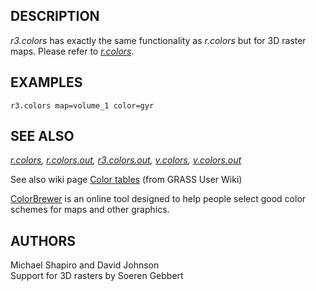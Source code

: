 ## DESCRIPTION

*r3.colors* has exactly the same functionality as *r.colors* but for 3D
raster maps. Please refer to *[r.colors](r.colors.html)*.

## EXAMPLES

```
r3.colors map=volume_1 color=gyr
```

## SEE ALSO

*[r.colors](r.colors.html), [r.colors.out](r.colors.out.html),
[r3.colors.out](r3.colors.out.html), [v.colors](v.colors.html),
[v.colors.out](v.colors.out.html)*

See also wiki page [Color
tables](https://grasswiki.osgeo.org/wiki/Color_tables) (from GRASS User
Wiki)

[ColorBrewer](http://colorbrewer.org) is an online tool designed to help
people select good color schemes for maps and other graphics.

## AUTHORS

Michael Shapiro and David Johnson\
Support for 3D rasters by Soeren Gebbert
